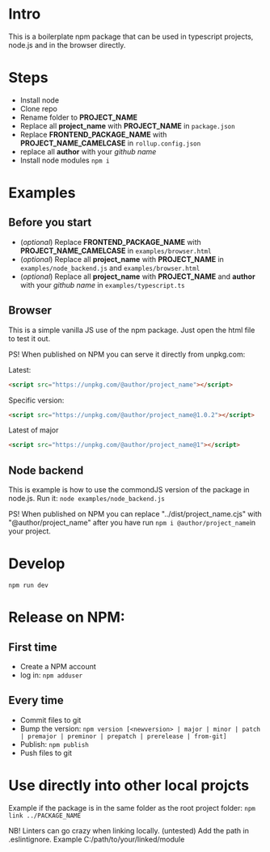 # Intro

This is a boilerplate npm package that can be used in typescript projects, node.js and in the browser directly.

# Steps

- Install node
- Clone repo
- Rename folder to **PROJECT_NAME**
- Replace all **project_name** with **PROJECT_NAME** in `package.json`
- Replace **FRONTEND_PACKAGE_NAME** with **PROJECT_NAME_CAMELCASE**  in `rollup.config.json`
- replace all **author** with your *github name*
- Install node modules `npm i`


# Examples

## Before you start
- (*optional*) Replace **FRONTEND_PACKAGE_NAME** with **PROJECT_NAME_CAMELCASE** in `examples/browser.html`
- (*optional*) Replace all **project_name** with **PROJECT_NAME** in `examples/node_backend.js` and `examples/browser.html`
- (*optional*) Replace all **project_name** with **PROJECT_NAME** and **author** with your *github name* in `examples/typescript.ts`

## Browser

This is a simple vanilla JS use of the npm package. Just open the html file to test it out.

PS! When published on NPM you can serve it directly from unpkg.com:

Latest:
```html
<script src="https://unpkg.com/@author/project_name"></script>
```

Specific version:
```html
<script src="https://unpkg.com/@author/project_name@1.0.2"></script>
```

Latest of major
```html
<script src="https://unpkg.com/@author/project_name@1"></script>
```

## Node backend

This is example is how to use the commondJS version of the package in node.js. Run it: `node examples/node_backend.js`

PS! When published on NPM you can replace "../dist/project_name.cjs" with "@author/project_name" after you have run `npm i @author/project_name`in your project.

# Develop
`npm run dev`

# Release on NPM:

## First time

- Create a NPM account
- log in: `npm adduser`

## Every time

- Commit files to git
- Bump the version: `npm version [<newversion> | major | minor | patch | premajor | preminor | prepatch | prerelease | from-git]`
- Publish: `npm publish`
- Push files to git

# Use directly into other local projcts

Example if the package is in the same folder as the root project folder: `npm link ../PACKAGE_NAME`

NB! Linters can go crazy when linking locally. (untested) Add the path in .eslintignore. Example C:/path/to/your/linked/module
